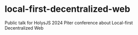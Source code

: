 # local-first-decentralized-web
Public talk for HolysJS 2024 Piter conference about Local-first Decentralized Web
